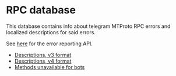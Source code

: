 # RPC database

This database contains info about telegram MTProto RPC errors and localized descriptions for said errors.

See [here](https://rpc.pwrtelegram.xyz) for the error reporting API.  

* [Descriptions, v3 format](https://rpc.madelineproto.xyz/v3.json)
* [Descriptions, v4 format](https://rpc.madelineproto.xyz/v4.json)
* [Methods unavailable for bots](https://rpc.madelineproto.xyz/bot.json)
